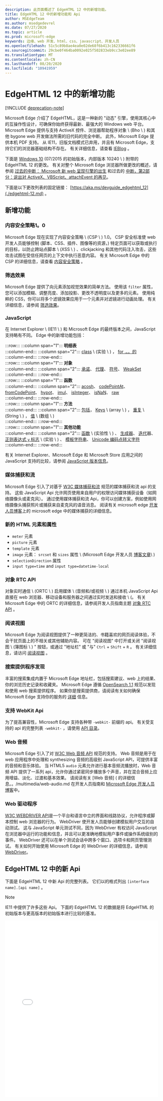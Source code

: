 ```yaml
---
description: 此页面概述了 EdgeHTML 12 中的新增功能。
title: EdgeHTML 12 中的新增功能和 Api
author: MSEdgeTeam
ms.author: msedgedevrel
ms.date: 07/27/2020
ms.topic: article
ms.prod: microsoft-edge
keywords: 边缘、web 开发、html、css、javascript、开发人员
ms.openlocfilehash: 51c5c89b8ae4ea0e02de68f6b413c162336661f6
ms.sourcegitcommit: 29cbe0f464ba0092e025f502833eb9cc3e02ee89
ms.translationtype: MT
ms.contentlocale: zh-CN
ms.lasthandoff: 08/20/2020
ms.locfileid: "10941959"
---
```

# EdgeHTML 12 中的新增功能  

[!INCLUDE [deprecation-note](../../includes/legacy-edge-note.md)]  

Microsoft Edge 介绍了 EdgeHTML，这是一种新的 "动态" 引擎，使用其核心中的互操作性设计，可确保你始终获得最新、最强大的 Windows web 平台。  Microsoft Edge 提供与支持 ActiveX 控件、浏览器帮助程序对象 \ (Bho \ ) 和其他 bygone web 开发做法所需的旧代码的完全中断。  此外，Microsoft Edge 提供本机 PDF 支持。  从 IE11，旧版文档模式已弃用，并且有 Microsoft Edge，支持它们的浏览器基础结构不存在。  有关详细信息，请查看 [IEBlog](/archive/blogs/ie/living-on-the-edge-our-next-step-in-interoperability) 。  

下面是 [Windows 10](https://blogs.windows.com/windowsexperience/2015/07/28/windows-10-free-upgrade-available-in-190-countries) (07/2015 的初始版本，内部版本 10240 \ ) 附带的 EdgeHTML 12 的更改。  有关对整个 Microsoft Edge 浏览器所做更改的概述，请参阅 [过去的中断： Microsoft 新 web 呈现引擎的出生](https://blogs.windows.com/msedgedev/2015/02/26) 和过去的 [中断，第2部分：说出对 ActiveX、VBScript、attachEvent 的再见](https://blogs.windows.com/msedgedev/2015/05/06)。  

下面是以下更改列表的固定链接：  [https://aka.ms/devguide_edgehtml_12](./edgehtml-12.md) 。  

## 新增功能  

### 内容安全策略1。0  

Microsoft Edge 现在实现了内容安全策略 \ (CSP \ ) 1.0。  CSP 安全标准使 web 开发人员能够控制 (脚本、CSS、插件、图像等的资源，) 特定页面可以获取或执行的目标，以防止跨站点脚本 \ (XSS \ ) 、clickjacking 和其他代码注入攻击，这些攻击试图在受信任网页的上下文中执行恶意内容。  有关 Microsoft Edge 中的 CSP 的详细信息，请查看 [内容安全策略](https://developer.mozilla.org/docs/Mozilla/Add-ons/WebExtensions/Content_Security_Policy) 。  

### 筛选效果  

Microsoft Edge 提供了向元素添加视觉效果的简单方法。  使用该 `filter` 属性，您可以添加模糊、调整亮度、添加投影、更改不透明度以及更多的元素。  使用纯粹的 CSS，你可以将多个滤镜效果应用于一个元素并对滤镜进行动画处理。  有关详细信息，请参阅 [筛选效果](https://developer.mozilla.org/docs/Web/CSS/filter)。  

### JavaScript  

在 Internet Explorer \ (IE11 \ ) 和 Microsoft Edge 的最终版本之间，JavaScript 支持略有不同。  Edge 中的新增功能包括：  

:::row:::
   :::column span="1":::
      **明细表**  
   :::column-end:::
   :::column span="2":::
      [class](https://developer.mozilla.org/docs/Web/JavaScript/Reference/Statements/class) \ (实验 \ ) ， [for .。。的](https://developer.mozilla.org/docs/Web/JavaScript/Reference/Statements/for...of)  
   :::column-end:::
:::row-end:::  
:::row:::
   :::column span="1":::
      **对象**  
   :::column-end:::
   :::column span="2":::
      [承诺](https://developer.mozilla.org/docs/Web/JavaScript/Reference/Global_Objects/Promise)、 [代理](https://developer.mozilla.org/docs/Web/JavaScript/Reference/Global_Objects/Proxy)、 [符号](https://developer.mozilla.org/docs/Web/JavaScript/Reference/Global_Objects/Symbol)、 [WeakSet](/scripting/javascript/reference/weakset-object-javascript)  
   :::column-end:::
:::row-end:::  
:::row:::
   :::column span="1":::
      **函数**  
   :::column-end:::
   :::column span="2":::
      [acosh](https://developer.mozilla.org/docs/Web/JavaScript/Reference/Global_Objects/Math/acosh)、 [codePointAt](https://developer.mozilla.org/docs/Web/JavaScript/Reference/Global_Objects/String/codepointat)、 [fromCodePoint](https://developer.mozilla.org/docs/Web/JavaScript/Reference/Global_Objects/String/fromcodepoint)、 [hypot](https://developer.mozilla.org/docs/Web/JavaScript/Reference/Global_Objects/Math/hypot)、 [imul](https://developer.mozilla.org/docs/Web/JavaScript/Reference/Global_Objects/Math/imul)、 [isInteger](/scripting/javascript/reference/number-isinteger-function-number-javascript)、 [isNaN](https://developer.mozilla.org/docs/Web/JavaScript/Reference/Global_Objects/Number/isnan)、 [raw](https://developer.mozilla.org/docs/Web/JavaScript/Reference/Global_Objects/String/raw)  
   :::column-end:::
:::row-end:::  
:::row:::
   :::column span="1":::
      **方法**  
   :::column-end:::
   :::column span="2":::
      [包括](https://developer.mozilla.org/docs/Web/JavaScript/Reference/Global_Objects/String/includes)， [Keys](https://developer.mozilla.org/docs/Web/JavaScript/Reference/Global_Objects/Array/keys) \ (array \ ) ， [重复](https://developer.mozilla.org/docs/Web/JavaScript/Reference/Global_Objects/String/repeat) \ (String \ ) ， [值](https://developer.mozilla.org/docs/Web/JavaScript/Reference/Global_Objects/Array/values) \ (数组 \ )   
   :::column-end:::
:::row-end:::  
:::row:::
   :::column span="1":::
      **其他功能**  
   :::column-end:::
   :::column span="2":::
      [函数](https://developer.mozilla.org/docs/Learn/JavaScript/Building_blocks/Functions) \ (实验性 \ ) 、 [生成器](https://developer.mozilla.org/docs/Web/JavaScript/Guide/Iterators_and_generators)、  [迭代](https://developer.mozilla.org/docs/Web/JavaScript/Guide/Iterators_and_generators)器、 [正则表达式 `y` 标志](https://developer.mozilla.org/docs/Web/JavaScript/Reference/Global_Objects/RegExp) \ (实验 \ ) 、 [模板字符串](https://developer.mozilla.org/docs/Web/JavaScript/Reference/Template_literals)、 [Unicode 编码点转义字符](https://developer.mozilla.org/docs/Web/JavaScript/Reference/Lexical_grammar#String_literals)  
   :::column-end:::
:::row-end:::  

有关 Internet Explorer、Microsoft Edge 和 Microsoft Store 应用之间的 JavaScript 支持的比较，请参阅 [JavaScript 版本信息](./javascript-version-information.md)。  

### 媒体捕获和流  

Microsoft Edge 引入了对基于 [W3C 媒体捕获和流](https://w3c.github.io/mediacapture-main/getusermedia.html) 规范的媒体捕获和流 api 的支持。  这些 JavaScript Api 允许网页使用来自用户的权限访问媒体捕获设备（如网络摄像头或麦克风）。  通过使用媒体捕获和流 Api，你可以创建方案，例如使用网络摄像头捕获照片或捕获来自麦克风的语音消息。  阅读有关 microsoft edge [开发人员博客](https://blogs.windows.com/msedgedev/2015/05/13)上的 microsoft edge 中的媒体捕获的详细信息。  

### 新的 HTML 元素和属性  

*   `meter` 元素  
*   `picture` 元素  
*   `template` 元素  
*   `image` 元素： `srcset` 和 `sizes` 属性 \ (Microsoft Edge 开发人员 [博客文章](https://blogs.windows.com/msedgedev/2015/06/08)\ )   
*   `selectionDirection` 属性  
*   `input type=time` and `input type=datetime-local`  

### 对象 RTC API  

对象实时通信 \ (ORTC \ ) 启用媒体 \ (音频和/或视频 \ ) 通过本机 JavaScript Api 直接在 web 浏览器、移动设备和服务器之间通过实时发送和接收 \ (。  有关 Microsoft Edge 中的 ORTC 的详细信息，请参阅开发人员指南主题 [对象 RTC API](https://ortc.org) 。  

### 阅读视图  

Microsoft Edge 为阅读视图提供了一种更简洁的、书籍喜欢的网页阅读体验，不会干扰页面上的不相关或其他辅助内容。  可在 "阅读视图" 中打开或关闭 "阅读视图 \ (簿图标 \ ) " 按钮，或通过 "地址栏" 或 "与" `Ctrl` + `Shift` + `R` 。  有关详细信息，请访问 [阅读视图](../browser-features/reading-view.md) 。  

### 搜索提供程序发现  

丰富的搜索集成内置于 Microsoft Edge 地址栏，包括搜索建议、web 上的结果、你的浏览历史记录和收藏夹。  Microsoft Edge 遵循 [OpenSearch 1.1](https://github.com/dewitt/opensearch/blob/master/opensearch-1-1-draft-6.md) 规范以发现和使用 web 搜索提供程序。  如果你是搜索提供商，请阅读有关如何确保 Microsoft Edge 支持你的服务的 [详细](../browser-features/search-provider-discovery.md) 信息。  

### 支持 WebKit Api  

为了提高兼容性，Microsoft Edge 支持各种带 `-webkit-` 前缀的 api。  有关受支持的 api 的完整列表 `-webkit-` ，请使用 [API 目录](https://developer.microsoft.com/microsoft-edge/platform/catalog/?page=1&q=webkit)。  

### Web 音频  

Microsoft Edge 引入了对 [W3C Web 音频 API](https://webaudio.github.io/web-audio-api) 规范的支持。  Web 音频是用于在 web 应用程序中处理和 synthesizing 音频的高级别 JavaScript API，可提供丰富的音频和音乐体验。  当 HTML5 `audio` 元素允许进行基本音频流播放时，Web 音频 API 提供了一系列 api，允许你通过紧密同步播放多个声音，并在混合音频上应用增益、淡化、过渡和基本效果。  请阅读有关 [Web 音频] ( 的详细信息。。/multimedia/web-audio.md 在开发人员指南和 [Microsoft Edge 开发人员博客](https://blogs.windows.com/msedgedev/2015/05/19)中。  

### Web 驱动程序  

[W3C WEBDRIVER API](https://w3.org/TR/webdriver)是一个平台和语言中立的界面和线路协议，允许程序或脚本控制 web 浏览器的行为。  WebDriver 使开发人员能够创建模拟用户交互的自动测试。  这与 JavaScript 单元测试不同，因为 WebDriver 有权访问 JavaScript 在浏览器中运行的功能和信息，并且可以更准确地模拟用户事件或操作系统级别的事件。  WebDriver 还可以在单个测试会话中跨多个窗口、选项卡和网页管理测试。  有关如何开始使用 Microsoft Edge 的 WebDriver 的详细信息，请参阅 [WebDriver](../../webdriver.md)。  

## EdgeHTML 12 中的新 Api  

下面是 EdgeHTML 12 中新 Api 的完整列表。  它们以的格式列出 `[interface name].[api name]` 。  

 > [!NOTE] 
 > IE11 中提供了许多这些 Api。  下面的 EdgeHTML 12 的数据是将 EdgeHTML 的初始版本与更高版本的初始版本进行比较的基准。  

<iframe height='580' scrolling='no' title='EdgeHTML 12 中的新 Api' src='//codepen.io/MicrosoftEdgeDocumentation/embed/pPOwby/?height=580&theme-id=23761&default-tab=result&embed-version=2' frameborder='no' allowtransparency='true' allowfullscreen='true' style='width: 100%;'>请参阅 <a href='https://codepen.io/MicrosoftEdgeDocumentation/pen/pPOwby/'> Microsoft Edge 文档中的 EdgeHTML 12 中的笔新 api </a> (<a href='https://codepen.io/MicrosoftEdgeDocumentation'> @MicrosoftEdgeDocumentation </a>) 在 <a href='https://codepen.io'> CodePen 上 </a> 。</iframe>  
